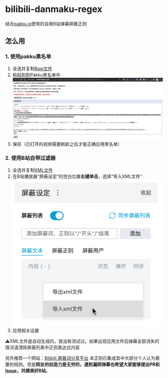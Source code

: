 # bilibili-danmaku-regex
结合[pakku.js](https://github.com/xmcp/pakku.js)使用的自用B站弹幕屏蔽正则

## 怎么用
### 1. 使用pakku黑名单

1. 全选并复制[Raw文件](https://raw.githubusercontent.com/Mark9804/bilibili-danmaku-regex/master/B%E7%AB%99%E5%BC%B9%E5%B9%95%E5%B1%8F%E8%94%BD%E6%AD%A3%E5%88%99.txt)
2. 粘贴到到Pakku黑名单中![示例](https://github.com/Mark9804/bilibili-danmaku-regex/raw/master/images/pakku-blacklist.png)
3. 保存（已打开的视频需要刷新之后才能正确应用黑名单）

### 2. 使用B站自带过滤器

1. 全选并复制[XML文件](https://raw.githubusercontent.com/Mark9804/bilibili-danmaku-regex/master/B%E7%AB%99%E5%BC%B9%E5%B9%95%E5%B1%8F%E8%94%BD%E6%AD%A3%E5%88%99.xml)
2. 在B站播放器“屏蔽设定”的空白位置**右键单击**，选择“导入XML文件”![示例](https://github.com/Mark9804/bilibili-danmaku-regex/raw/master/images/bilibili-blacklist.png)
3. 应用相关设置

⚠️XML文件是自动生成的，我没有测试过。如果出现应用文件后弹幕全部消失的情况请清除屏蔽列表中正则表达式内容

另外推荐一个网站：[Bilibili 屏蔽词分享平台](https://harrynull.tech/bilibili/#sharelist) 本正则已集成其中大部分个人认为需要的规则。但是**网友的创造力是无穷的，遇到漏网弹幕也希望大家能够提出PR和[Issue](https://github.com/Mark9804/bilibili-danmaku-regex/issues)，共建美好B站**。
